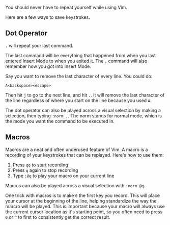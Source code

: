 You should never have to repeat yourself while using Vim.

Here are a few ways to save keystrokes.

## Dot Operator

`.` will repeat your last command.

The last command will be everything that happened from when you last entered Insert Mode to when you exited it. The `.` command will also remember how you got into Insert Mode.

Say you want to remove the last character of every line. You could do:

`A<backspace><escape>`

Then hit `j` to go to the next line, and hit `.`. It will remove the last character of the line regardless of where you start on the line because you used `A`.

The dot operator can also be played across a visual selection by making a
selection, then typing `:norm .`.  The norm stands for normal mode, which is the
mode you want the command to be executed in.

## Macros

Macros are a neat and often underused feature of Vim. A macro is a recording of
your keystrokes that can be replayed. Here's how to use them:

1. Press `qq` to start recording
2. Press `q` again to stop recording
3. Type `:@q` to play your macro on your current line

Marcos can also be played across a visual selection with `:norm @q`.

One trick with macros is to make `0` the first key you record. This will place
your cursor at the beginning of the line, helping standardize the way the
marcro will be played. This is important because your macro will always use the
current cursor location as it's starting point, so you often need to press `0` or
`^` to first to consistently get the correct result.
